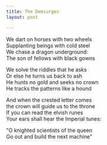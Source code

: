 ```yaml
---
title: The Demiurges
layout: post

---
```


We dart on horses with two wheels    
Supplanting beings with cold steel    
We chase a dragon underground:      
The son of fellows with black gowns  

We solve the riddles that he asks    
Or else he turns us back to ash    
He hunts no gold and seeks no crown  
He tracks the patterns like a hound  

And when the crested letter comes  
the crown will guide us to the throne  
If you can read the elvish runes  
Your ears shall hear the Imperial tunes:  

"O knighted scientists of the queen  
Go out and build the next machine"  
